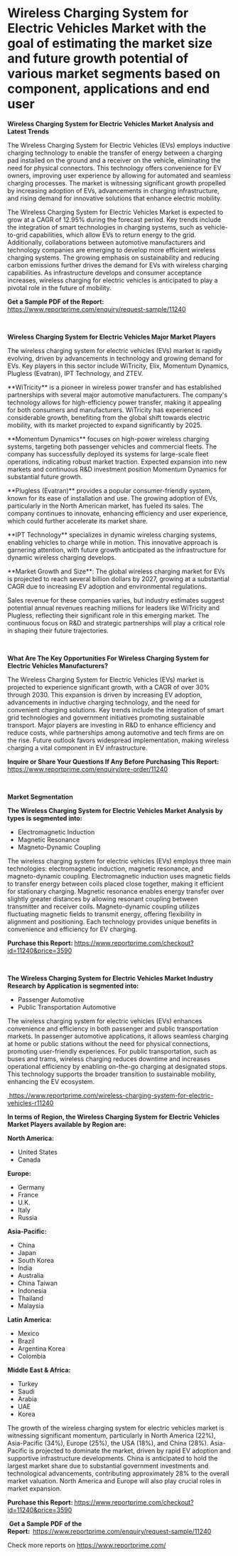 <p><h1>Wireless Charging System for Electric Vehicles Market with the goal of estimating the market size and future growth potential of various market segments based on component, applications and end user</h1></p><p><strong>Wireless Charging System for Electric Vehicles Market Analysis and Latest Trends</strong></p>
<p><p>The Wireless Charging System for Electric Vehicles (EVs) employs inductive charging technology to enable the transfer of energy between a charging pad installed on the ground and a receiver on the vehicle, eliminating the need for physical connectors. This technology offers convenience for EV owners, improving user experience by allowing for automated and seamless charging processes. The market is witnessing significant growth propelled by increasing adoption of EVs, advancements in charging infrastructure, and rising demand for innovative solutions that enhance electric mobility.</p><p>The Wireless Charging System for Electric Vehicles Market is expected to grow at a CAGR of 12.95% during the forecast period. Key trends include the integration of smart technologies in charging systems, such as vehicle-to-grid capabilities, which allow EVs to return energy to the grid. Additionally, collaborations between automotive manufacturers and technology companies are emerging to develop more efficient wireless charging systems. The growing emphasis on sustainability and reducing carbon emissions further drives the demand for EVs with wireless charging capabilities. As infrastructure develops and consumer acceptance increases, wireless charging for electric vehicles is anticipated to play a pivotal role in the future of mobility.</p></p>
<p><strong>Get a Sample PDF of the Report:&nbsp;</strong> <a href="https://www.reportprime.com/enquiry/request-sample/11240?utm_campaign=3218&utm_medium=2&utm_source=Github&utm_content=ia&utm_term=20032025&utm_id=wireless-charging-system-for-electric-vehicles">https://www.reportprime.com/enquiry/request-sample/11240</a></p>
<p>&nbsp;</p>
<p><strong>Wireless Charging System for Electric Vehicles Major Market Players</strong></p>
<p><p>The wireless charging system for electric vehicles (EVs) market is rapidly evolving, driven by advancements in technology and growing demand for EVs. Key players in this sector include WiTricity, Elix, Momentum Dynamics, Plugless (Evatran), IPT Technology, and ZTEV.</p><p>**WiTricity** is a pioneer in wireless power transfer and has established partnerships with several major automotive manufacturers. The company's technology allows for high-efficiency power transfer, making it appealing for both consumers and manufacturers. WiTricity has experienced considerable growth, benefiting from the global shift towards electric mobility, with its market projected to expand significantly by 2025.</p><p>**Momentum Dynamics** focuses on high-power wireless charging systems, targeting both passenger vehicles and commercial fleets. The company has successfully deployed its systems for large-scale fleet operations, indicating robust market traction. Expected expansion into new markets and continuous R&D investment position Momentum Dynamics for substantial future growth.</p><p>**Plugless (Evatran)** provides a popular consumer-friendly system, known for its ease of installation and use. The growing adoption of EVs, particularly in the North American market, has fueled its sales. The company continues to innovate, enhancing efficiency and user experience, which could further accelerate its market share.</p><p>**IPT Technology** specializes in dynamic wireless charging systems, enabling vehicles to charge while in motion. This innovative approach is garnering attention, with future growth anticipated as the infrastructure for dynamic wireless charging develops.</p><p>**Market Growth and Size**: The global wireless charging market for EVs is projected to reach several billion dollars by 2027, growing at a substantial CAGR due to increasing EV adoption and environmental regulations.</p><p>Sales revenue for these companies varies, but industry estimates suggest potential annual revenues reaching millions for leaders like WiTricity and Plugless, reflecting their significant role in this emerging market. The continuous focus on R&D and strategic partnerships will play a critical role in shaping their future trajectories.</p></p>
<p>&nbsp;</p>
<p><strong>What Are The Key Opportunities For Wireless Charging System for Electric Vehicles Manufacturers?</strong></p>
<p><p>The Wireless Charging System for Electric Vehicles (EVs) market is projected to experience significant growth, with a CAGR of over 30% through 2030. This expansion is driven by increasing EV adoption, advancements in inductive charging technology, and the need for convenient charging solutions. Key trends include the integration of smart grid technologies and government initiatives promoting sustainable transport. Major players are investing in R&D to enhance efficiency and reduce costs, while partnerships among automotive and tech firms are on the rise. Future outlook favors widespread implementation, making wireless charging a vital component in EV infrastructure.</p></p>
<p><strong>Inquire or Share Your Questions If Any Before Purchasing This Report:</strong> <a href="https://www.reportprime.com/enquiry/pre-order/11240?utm_campaign=3218&utm_medium=2&utm_source=Github&utm_content=ia&utm_term=20032025&utm_id=wireless-charging-system-for-electric-vehicles">https://www.reportprime.com/enquiry/pre-order/11240</a></p>
<p>&nbsp;</p>
<p><strong>Market Segmentation</strong></p>
<p><strong>The Wireless Charging System for Electric Vehicles Market Analysis by types is segmented into:</strong></p>
<p><ul><li>Electromagnetic Induction</li><li>Magnetic Resonance</li><li>Magneto-Dynamic Coupling</li></ul></p>
<p><p>The wireless charging system for electric vehicles (EVs) employs three main technologies: electromagnetic induction, magnetic resonance, and magneto-dynamic coupling. Electromagnetic induction uses magnetic fields to transfer energy between coils placed close together, making it efficient for stationary charging. Magnetic resonance enables energy transfer over slightly greater distances by allowing resonant coupling between transmitter and receiver coils. Magneto-dynamic coupling utilizes fluctuating magnetic fields to transmit energy, offering flexibility in alignment and positioning. Each technology provides unique benefits in convenience and efficiency for EV charging.</p></p>
<p><strong>Purchase this Report:&nbsp;</strong><a href="https://www.reportprime.com/checkout?id=11240&price=3590&utm_campaign=3218&utm_medium=2&utm_source=Github&utm_content=ia&utm_term=20032025&utm_id=wireless-charging-system-for-electric-vehicles">https://www.reportprime.com/checkout?id=11240&price=3590</a></p>
<p>&nbsp;</p>
<p><strong>The Wireless Charging System for Electric Vehicles Market Industry Research by Application is segmented into:</strong></p>
<p><ul><li>Passenger Automotive</li><li>Public Transportation Automotive</li></ul></p>
<p><p>The wireless charging system for electric vehicles (EVs) enhances convenience and efficiency in both passenger and public transportation markets. In passenger automotive applications, it allows seamless charging at home or public stations without the need for physical connections, promoting user-friendly experiences. For public transportation, such as buses and trams, wireless charging reduces downtime and increases operational efficiency by enabling on-the-go charging at designated stops. This technology supports the broader transition to sustainable mobility, enhancing the EV ecosystem.</p></p>
<p><a href="https://www.reportprime.com/wireless-charging-system-for-electric-vehicles-r11240?utm_campaign=3218&utm_medium=2&utm_source=Github&utm_content=ia&utm_term=20032025&utm_id=wireless-charging-system-for-electric-vehicles">&nbsp;https://www.reportprime.com/wireless-charging-system-for-electric-vehicles-r11240</a></p>
<p><strong>In terms of Region, the Wireless Charging System for Electric Vehicles Market Players available by Region are:</strong></p>
<p>
    <p> <strong> North America: </strong>
        <ul>
            <li>United States</li>
            <li>Canada</li>
        </ul>
        </p> 
    <p> <strong> Europe: </strong>
        <ul>
            <li>Germany</li>
            <li>France</li>
            <li>U.K.</li>
            <li>Italy</li>
            <li>Russia</li>
        </ul>
        </p> 
    <p> <strong> Asia-Pacific: </strong>
        <ul>
            <li>China</li>
            <li>Japan</li>
            <li>South Korea</li>
            <li>India</li>
            <li>Australia</li>
            <li>China Taiwan</li>
            <li>Indonesia</li>
            <li>Thailand</li>
            <li>Malaysia</li>
        </ul>
        </p> 
    <p> <strong> Latin America: </strong>
        <ul>
            <li>Mexico</li>
            <li>Brazil</li>
            <li>Argentina Korea</li>
            <li>Colombia</li>
        </ul>
        </p> 
    <p> <strong> Middle East & Africa: </strong>
        <ul>
            <li>Turkey</li>
            <li>Saudi</li>
            <li>Arabia</li>
            <li>UAE</li>
            <li>Korea</li>
        </ul>
    </p>
    </p>
<p><p>The growth of the wireless charging system for electric vehicles market is witnessing significant momentum, particularly in North America (22%), Asia-Pacific (34%), Europe (25%), the USA (18%), and China (28%). Asia-Pacific is projected to dominate the market, driven by rapid EV adoption and supportive infrastructure developments. China is anticipated to hold the largest market share due to substantial government investments and technological advancements, contributing approximately 28% to the overall market valuation. North America and Europe will also play crucial roles in market expansion.</p></p>
<p><strong>Purchase this Report: </strong><a href="https://www.reportprime.com/checkout?id=11240&price=3590&utm_campaign=3218&utm_medium=2&utm_source=Github&utm_content=ia&utm_term=20032025&utm_id=wireless-charging-system-for-electric-vehicles">https://www.reportprime.com/checkout?id=11240&price=3590</a></p>
<p>&nbsp;<strong>Get a Sample PDF of the Report:&nbsp;&nbsp;</strong><a href="https://www.reportprime.com/enquiry/request-sample/11240?utm_campaign=3218&utm_medium=2&utm_source=Github&utm_content=ia&utm_term=20032025&utm_id=wireless-charging-system-for-electric-vehicles">https://www.reportprime.com/enquiry/request-sample/11240</a></p>
<p><strong></strong></p>
<p>Check more reports on <a href="https://www.reportprime.com/?utm_campaign=3218&utm_medium=2&utm_source=Github&utm_content=ia&utm_term=20032025&utm_id=wireless-charging-system-for-electric-vehicles">https://www.reportprime.com/</a></p>